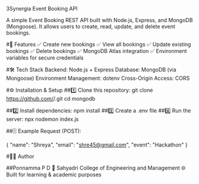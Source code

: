3Synergia Event Booking API

A simple Event Booking REST API built with Node.js, Express, and MongoDB (Mongoose).
It allows users to create, read, update, and delete event bookings.

#🧩 Features
✅ Create new bookings
✅ View all bookings
✅ Update existing bookings
✅ Delete bookings
✅ MongoDB Atlas integration
✅ Environment variables for secure credentials

#🛠️ Tech Stack
Backend: Node.js + Express
Database: MongoDB (via Mongoose)
Environment Management: dotenv
Cross-Origin Access: CORS

#⚙️ Installation & Setup
##1️⃣ Clone this repository:   git clone https://github.com/<your-username>/<your-repo-name>.git
                            cd mongodb

##2️⃣ Install dependencies:   npm install
##3️⃣ Create a .env file
##4️⃣ Run the server:       npx nodemon index.js

##🗄️ Example Request (POST):

{
  "name": "Shreya",
  "email": "shre45@gmail.com",
  "event": "Hackathon"
}

#🧑‍💻 Author

##Ponnamma P D
📍 Sahyadri College of Engineering and Management
🌐 Built for learning & academic purposes
